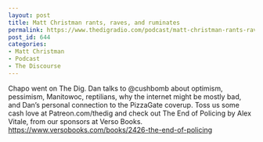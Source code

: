```yaml
---
layout: post
title: Matt Christman rants, raves, and ruminates
permalink: https://www.thedigradio.com/podcast/matt-christman-rants-raves-and-ruminates/index.html
post_id: 644
categories: 
- Matt Christman
- Podcast
- The Discourse
---
```


Chapo went on The Dig. Dan talks to @cushbomb about optimism, pessimism, Manitowoc, reptilians, why the internet might be mostly bad, and Dan’s personal connection to the PizzaGate coverup. Toss us some cash love at Patreon.com/thedig and check out The End of Policing by Alex Vitale, from our sponsors at Verso Books. https://www.versobooks.com/books/2426-the-end-of-policing